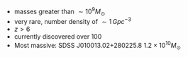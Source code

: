 - masses greater than $\sim 10^9 M_\odot$
- very rare, number density of $\sim 1\, Gpc^{-3}$ 
- $z > 6$
- currently discovered over 100
- Most massive: SDSS J010013.02+280225.8 $1.2\times10^{10} M_\odot$